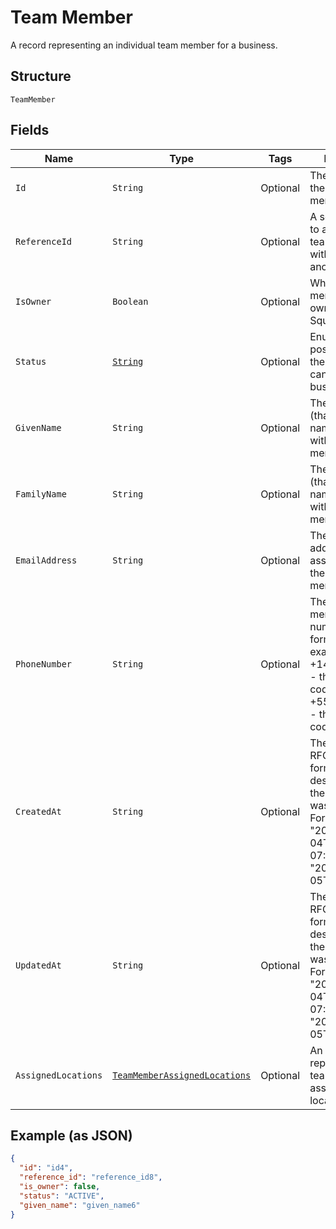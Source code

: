 
# Team Member

A record representing an individual team member for a business.

## Structure

`TeamMember`

## Fields

| Name | Type | Tags | Description | Getter |
|  --- | --- | --- | --- | --- |
| `Id` | `String` | Optional | The unique ID for the team member. | String getId() |
| `ReferenceId` | `String` | Optional | A second ID used to associate the team member with an entity in another system. | String getReferenceId() |
| `IsOwner` | `Boolean` | Optional | Whether the team member is the owner of the Square account. | Boolean getIsOwner() |
| `Status` | [`String`](../../doc/models/team-member-status.md) | Optional | Enumerates the possible statuses the team member can have within a business. | String getStatus() |
| `GivenName` | `String` | Optional | The given name (that is, the first name) associated with the team member. | String getGivenName() |
| `FamilyName` | `String` | Optional | The family name (that is, the last name) associated with the team member. | String getFamilyName() |
| `EmailAddress` | `String` | Optional | The email address associated with the team member. | String getEmailAddress() |
| `PhoneNumber` | `String` | Optional | The team member's phone number, in E.164 format. For example:<br>+14155552671 - the country code is 1 for US<br>+551155256325 - the country code is 55 for BR | String getPhoneNumber() |
| `CreatedAt` | `String` | Optional | The timestamp, in RFC 3339 format, describing when the team member was created.<br>For example, "2018-10-04T04:00:00-07:00" or "2019-02-05T12:00:00Z". | String getCreatedAt() |
| `UpdatedAt` | `String` | Optional | The timestamp, in RFC 3339 format, describing when the team member was last updated.<br>For example, "2018-10-04T04:00:00-07:00" or "2019-02-05T12:00:00Z". | String getUpdatedAt() |
| `AssignedLocations` | [`TeamMemberAssignedLocations`](../../doc/models/team-member-assigned-locations.md) | Optional | An object that represents a team member's assignment to locations. | TeamMemberAssignedLocations getAssignedLocations() |

## Example (as JSON)

```json
{
  "id": "id4",
  "reference_id": "reference_id8",
  "is_owner": false,
  "status": "ACTIVE",
  "given_name": "given_name6"
}
```

